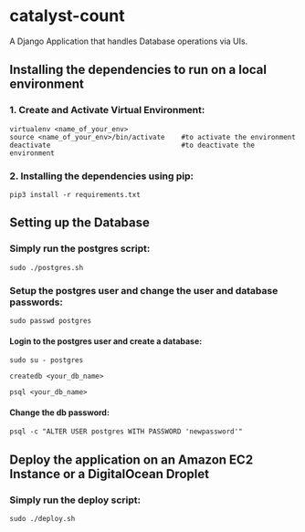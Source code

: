 # catalyst-count
A Django Application that handles Database operations via UIs.

## Installing the dependencies to run on a local environment
### 1. Create and Activate Virtual Environment: 
    virtualenv <name_of_your_env>             
    source <name_of_your_env>/bin/activate    #to activate the environment
    deactivate                                #to deactivate the environment

### 2. Installing the dependencies using pip:
    pip3 install -r requirements.txt

## Setting up the Database
### Simply run the postgres script:
    sudo ./postgres.sh
### Setup the postgres user and change the user and database passwords:
    sudo passwd postgres
    
#### Login to the postgres user and create a database:
    sudo su - postgres
    
    createdb <your_db_name>
    
    psql <your_db_name>
    
#### Change the db password:
    psql -c "ALTER USER postgres WITH PASSWORD 'newpassword'"

## Deploy the application on an Amazon EC2 Instance or a DigitalOcean Droplet
### Simply run the deploy script:
    sudo ./deploy.sh
    

